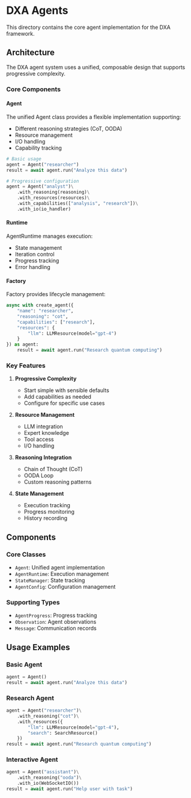 # DXA Agents

This directory contains the core agent implementation for the DXA framework.

## Architecture

The DXA agent system uses a unified, composable design that supports progressive complexity.

### Core Components

#### Agent

The unified Agent class provides a flexible implementation supporting:

- Different reasoning strategies (CoT, OODA)
- Resource management
- I/O handling
- Capability tracking

```python
# Basic usage
agent = Agent("researcher")
result = await agent.run("Analyze this data")

# Progressive configuration
agent = Agent("analyst")\
    .with_reasoning(reasoning)\
    .with_resources(resources)\
    .with_capabilities(["analysis", "research"])\
    .with_io(io_handler)
```

#### Runtime

AgentRuntime manages execution:

- State management
- Iteration control
- Progress tracking
- Error handling

#### Factory

Factory provides lifecycle management:

```python
async with create_agent({
    "name": "researcher",
    "reasoning": "cot",
    "capabilities": ["research"],
    "resources": {
        "llm": LLMResource(model="gpt-4")
    }
}) as agent:
    result = await agent.run("Research quantum computing")
```

### Key Features

1. **Progressive Complexity**
   - Start simple with sensible defaults
   - Add capabilities as needed
   - Configure for specific use cases

2. **Resource Management**
   - LLM integration
   - Expert knowledge
   - Tool access
   - I/O handling

3. **Reasoning Integration**
   - Chain of Thought (CoT)
   - OODA Loop
   - Custom reasoning patterns

4. **State Management**
   - Execution tracking
   - Progress monitoring
   - History recording

## Components

### Core Classes

- `Agent`: Unified agent implementation
- `AgentRuntime`: Execution management
- `StateManager`: State tracking
- `AgentConfig`: Configuration management

### Supporting Types

- `AgentProgress`: Progress tracking
- `Observation`: Agent observations
- `Message`: Communication records

## Usage Examples

### Basic Agent

```python
agent = Agent()
result = await agent.run("Analyze this data")
```

### Research Agent

```python
agent = Agent("researcher")\
    .with_reasoning("cot")\
    .with_resources({
        "llm": LLMResource(model="gpt-4"),
        "search": SearchResource()
    })
result = await agent.run("Research quantum computing")
```

### Interactive Agent

```python
agent = Agent("assistant")\
    .with_reasoning("ooda")\
    .with_io(WebSocketIO())
result = await agent.run("Help user with task")
```
